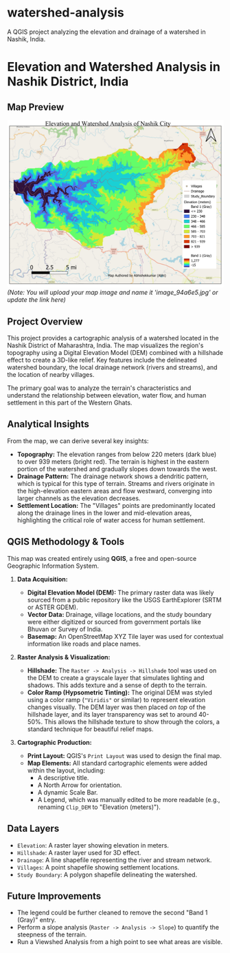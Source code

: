 # watershed-analysis
A QGIS project analyzing the elevation and drainage of a watershed in Nashik, India.

# Elevation and Watershed Analysis in Nashik District, India

## Map Preview

![Final Watershed Map](image_94a6e5.jpg)
*(Note: You will upload your map image and name it 'image_94a6e5.jpg' or update the link here)*

## Project Overview

This project provides a cartographic analysis of a watershed located in the Nashik District of Maharashtra, India. The map visualizes the region's topography using a Digital Elevation Model (DEM) combined with a hillshade effect to create a 3D-like relief. Key features include the delineated watershed boundary, the local drainage network (rivers and streams), and the location of nearby villages.

The primary goal was to analyze the terrain's characteristics and understand the relationship between elevation, water flow, and human settlement in this part of the Western Ghats.

## Analytical Insights

From the map, we can derive several key insights:
* **Topography:** The elevation ranges from below 220 meters (dark blue) to over 939 meters (bright red). The terrain is highest in the eastern portion of the watershed and gradually slopes down towards the west.
* **Drainage Pattern:** The drainage network shows a dendritic pattern, which is typical for this type of terrain. Streams and rivers originate in the high-elevation eastern areas and flow westward, converging into larger channels as the elevation decreases.
* **Settlement Location:** The "Villages" points are predominantly located along the drainage lines in the lower and mid-elevation areas, highlighting the critical role of water access for human settlement.

## QGIS Methodology & Tools

This map was created entirely using **QGIS**, a free and open-source Geographic Information System.

1.  **Data Acquisition:**
    * **Digital Elevation Model (DEM):** The primary raster data was likely sourced from a public repository like the USGS EarthExplorer (SRTM or ASTER GDEM).
    * **Vector Data:** Drainage, village locations, and the study boundary were either digitized or sourced from government portals like Bhuvan or Survey of India.
    * **Basemap:** An OpenStreetMap XYZ Tile layer was used for contextual information like roads and place names.

2.  **Raster Analysis & Visualization:**
    * **Hillshade:** The `Raster -> Analysis -> Hillshade` tool was used on the DEM to create a grayscale layer that simulates lighting and shadows. This adds texture and a sense of depth to the terrain.
    * **Color Ramp (Hypsometric Tinting):** The original DEM was styled using a color ramp (`"Viridis"` or similar) to represent elevation changes visually. The DEM layer was then placed *on top* of the hillshade layer, and its layer transparency was set to around 40-50%. This allows the hillshade texture to show through the colors, a standard technique for beautiful relief maps.

3.  **Cartographic Production:**
    * **Print Layout:** QGIS's `Print Layout` was used to design the final map.
    * **Map Elements:** All standard cartographic elements were added within the layout, including:
        * A descriptive title.
        * A North Arrow for orientation.
        * A dynamic Scale Bar.
        * A Legend, which was manually edited to be more readable (e.g., renaming `Clip_DEM` to "Elevation (meters)").

## Data Layers
* `Elevation`: A raster layer showing elevation in meters.
* `Hillshade`: A raster layer used for 3D effect.
* `Drainage`: A line shapefile representing the river and stream network.
* `Villages`: A point shapefile showing settlement locations.
* `Study Boundary`: A polygon shapefile delineating the watershed.

## Future Improvements
* The legend could be further cleaned to remove the second "Band 1 (Gray)" entry.
* Perform a slope analysis (`Raster -> Analysis -> Slope`) to quantify the steepness of the terrain.
* Run a Viewshed Analysis from a high point to see what areas are visible.
